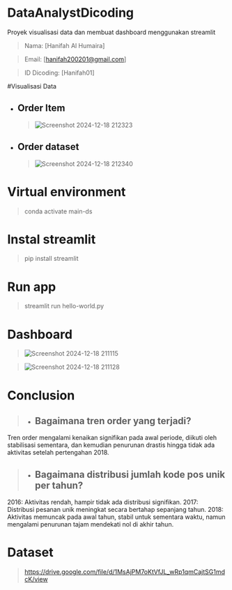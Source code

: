 # DataAnalystDicoding
Proyek visualisasi data dan membuat dashboard menggunakan streamlit

>Nama: [Hanifah Al Humaira]

>Email: [hanifah200201@gmail.com]

>ID Dicoding: [Hanifah01]

#Visualisasi Data
- ## Order Item
  >![Screenshot 2024-12-18 212323](https://github.com/user-attachments/assets/2849464b-9d99-40fd-aead-e8f853090066)
- ## Order dataset
  >![Screenshot 2024-12-18 212340](https://github.com/user-attachments/assets/be849227-c191-4e26-8714-2a274715275a)

# Virtual environment
>conda activate main-ds

# Instal streamlit
>pip install streamlit

# Run app
>streamlit run hello-world.py

# Dashboard
  >![Screenshot 2024-12-18 211115](https://github.com/user-attachments/assets/8c194bd3-c445-4be3-99ef-72a3a4fb68b6)

  >![Screenshot 2024-12-18 211128](https://github.com/user-attachments/assets/d4f169cf-6f03-4b83-a831-f695cc0c4b83)

# Conclusion
> - ## Bagaimana tren order yang terjadi?
  Tren order mengalami kenaikan signifikan pada awal periode, diikuti oleh stabilisasi sementara, dan kemudian penurunan drastis hingga tidak ada aktivitas setelah pertengahan 2018.
> - ## Bagaimana distribusi jumlah kode pos unik per tahun?
  2016: Aktivitas rendah, hampir tidak ada distribusi signifikan. 2017: Distribusi pesanan unik meningkat secara bertahap sepanjang tahun. 2018: Aktivitas memuncak pada awal tahun, stabil untuk sementara waktu, namun mengalami penurunan tajam mendekati nol di akhir tahun.

# Dataset
> https://drive.google.com/file/d/1MsAjPM7oKtVfJL_wRp1qmCajtSG1mdcK/view
